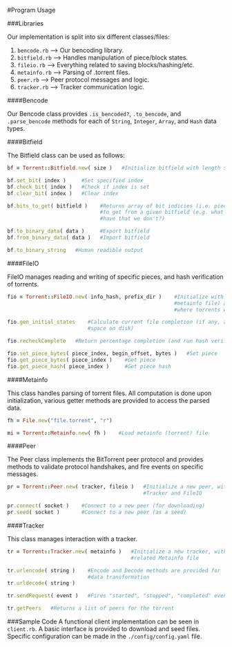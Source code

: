 #Program Usage

###Libraries

Our implementation is split into six different classes/files:

1. `bencode.rb` --> Our bencoding library.
2. `bitfield.rb` --> Handles manipulation of piece/block states.
3. `fileio.rb` --> Everything related to saving blocks/hashing/etc.
4. `metainfo.rb` --> Parsing of .torrent files.
5. `peer.rb` --> Peer protocol messages and logic.
6. `tracker.rb` --> Tracker communication logic.

####Bencode

Our Bencode class provides `.is_bencoded?`, `.to_bencode`, and `.parse_bencode` methods for each of `String`, `Integer`, `Array`, and `Hash` data types.

####Bitfield

The Bitfield class can be used as follows:
```ruby
bf = Torrent::Bitfield.new( size )   #Initialize bitfield with length size

bf.set_bit( index )     #Set specified index
bf.check_bit( index )   #Check if index is set
bf.clear_bit( index )   #Clear index

bf.bits_to_get( bitfield )    #Returns array of bit indicies (i.e. pieces) that are available
                              #to get from a given bitfield (e.g. what pieces does this peer
                              #have that we don't?)

bf.to_binary_data( data )     #Export bitfield
bf.from_binary_data( data )   #Import bitfield

bf.to_binary_string   #Human readible output
```

####FileIO

FileIO manages reading and writing of specific pieces, and hash verification of torrents.

```ruby
fio = Torrent::FileIO.new( info_hash, prefix_dir )    #Initialize with an info hash (from a
                                                      #metainfo file) and prefix directory
                                                      #where torrents will be downloaded to

fio.gen_initial_states    #Calculate current file completion (if any, and initialize file
                          #space on disk)

fio.recheckComplete   #Return percentage completion (and run hash verification)

fio.set_piece_bytes( piece_index, begin_offset, bytes )   #Set piece
fio.get_piece_bytes( piece_index )    #Get piece
fio.get_piece_hash( piece_index )     #Get piece hash
```

####Metainfo

This class handles parsing of torrent files.  All computation is done upon initialization, various getter methods are provided to access the parsed data.

```ruby
fh = File.new("file.torrent", "r")

mi = Torrent::Metainfo.new( fh )    #Load metainfo (torrent) file
```

####Peer

The Peer class implements the BitTorrent peer protocol and provides methods to validate protocol handshakes, and fire events on specific messages.

```ruby
pr = Torrent::Peer.new( tracker, fileio )   #Initialize a new peer, with related
                                            #Tracker and FileIO

pr.connect( socket )    #Connect to a new peer (for downloading)
pr.seed( socket )       #Connect to a new peer (as a seed)
```

####Tracker

This class manages interaction with a tracker.

```ruby
tr = Torrent::Tracker.new( metainfo )   #Initialize a new tracker, with a
                                        #related Metainfo file

tr.urlencode( string )    #Encode and Decode methods are provided for
                          #data transformation
tr.urldecode( string )

tr.sendRequest( event )   #Fires "started", "stopped", "completed" events

tr.getPeers   #Returns a list of peers for the torrent
```

###Sample Code
A functional client implementation can be seen in `client.rb`.  A basic interface is provided to download and seed files.  Specific configuration can be made in the `./config/config.yaml` file.

